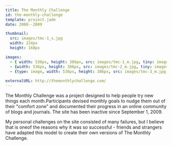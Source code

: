 ```yaml
---
title: The Monthly Challenge
id: the-monthly-challenge
template: project.jade
date: 2008--2009

thumbnail:
  src: images/tmc-1_s.jpg
  width: 224px
  height: 160px

images:
  - { width: 536px, height: 386px, src: images/tmc-1_m.jpg, tiny: images/tmc-1_t.jpg }
  - {width: 536px, height: 386px, src: images/tmc-2_m.jpg, tiny: images/tmc-2_t.jpg }
  - {type: image, width: 536px, height: 386px, src: images/tmc-3_m.jpg, tiny: images/tmc-3_t.jpg }
  
externalURL: http://themonthlychallenge.com/
---
```


The Monthly Challenge was a project designed to help people try new things each month.Participants devised monthly goals to nudge them out of their "comfort zone" and documented their progress in an online community of blogs and journals. The site has been inactive since September 1, 2009.

My personal challenges on the site consisted of many failures, but I believe that is oneof the reasons why it was so successful - friends and strangers have adapted this model to create their own versions of The Monthly Challenge.
